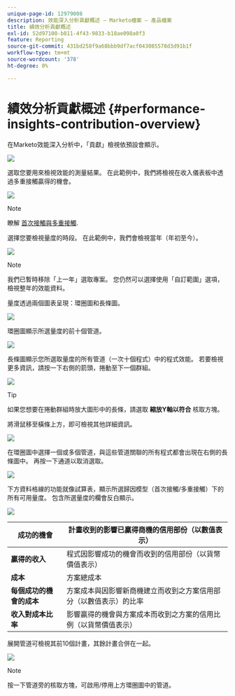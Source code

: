 ```yaml
---
unique-page-id: 12979008
description: 效能深入分析貢獻概述 — Marketo檔案 — 產品檔案
title: 績效分析貢獻概述
exl-id: 52d97100-b811-4f43-9833-b18ae098a0f3
feature: Reporting
source-git-commit: 431bd258f9a68bbb9df7acf043085578d3d91b1f
workflow-type: tm+mt
source-wordcount: '378'
ht-degree: 0%

---
```


# 績效分析貢獻概述 {#performance-insights-contribution-overview}

在Marketo效能深入分析中，「貢獻」檢視依預設會顯示。

![](assets/one-1.png)

選取您要用來檢視效能的測量結果。 在此範例中，我們將檢視在收入儀表板中透過多重接觸贏得的機會。

![](assets/2.png)

>[!NOTE]
>
>瞭解 [首次接觸與多重接觸](/help/marketo/product-docs/reporting/revenue-cycle-analytics/revenue-tools/attribution/understanding-attribution.md).

選擇您要檢視量度的時段。 在此範例中，我們會檢視當年（年初至今）。

![](assets/3-1.png)

>[!NOTE]
>
>我們已暫時移除「上一年」選取專案。 您仍然可以選擇使用「自訂範圍」選項，檢視整年的效能資料。

量度透過兩個圖表呈現：環圈圖和長條圖。

![](assets/four.png)

環圈圖顯示所選量度的前十個管道。

![](assets/5-1.png)

長條圖顯示您所選取量度的所有管道（一次十個程式）中的程式效能。 若要檢視更多資訊，請按一下右側的箭頭，捲動至下一個群組。

![](assets/six.png)

>[!TIP]
>
>如果您想要在捲動群組時放大圖形中的長條，請選取 **縮放Y軸以符合** 核取方塊。

將滑鼠移至橫條上方，即可檢視其他詳細資訊。

![](assets/seven.png)

在環圈圖中選擇一個或多個管道，與這些管道關聯的所有程式都會出現在右側的長條圖中。 再按一下通道以取消選取。

![](assets/eight.png)

下方資料格線的功能就像試算表，顯示所選歸因模型（首次接觸/多重接觸）下的所有可用量度。 包含所選量度的欄會反白顯示。

![](assets/9.png)

| **成功的機會** | 計畫收到的影響已贏得商機的信用部份（以數值表示） |
|---|---|
| **贏得的收入** | 程式因影響成功的機會而收到的信用部份（以貨幣價值表示） |
| **成本** | 方案總成本 |
| **每個成功的機會的成本** | 方案成本與因影響新商機建立而收到之方案信用部分（以數值表示）的比率 |
| **收入對成本比率** | 影響贏得的機會與方案成本而收到之方案的信用比例（以貨幣價值表示） |

展開管道可檢視其前10個計畫，其餘計畫合併在一起。

![](assets/10.png)

>[!NOTE]
>
>按一下管道旁的核取方塊，可啟用/停用上方環圈圖中的管道。
